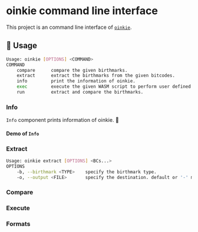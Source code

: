 # oinkie command line interface

This project is an command line interface of [`oinkie`](https://github.com/tamada/onkie).


## :runner: Usage

```sh
Usage: oinkie [OPTIONS] <COMMAND>
COMMAND
    compare      compare the given birthmarks.
    extract      extract the birthmarks from the given bitcodes.
    info         print the information of oinkie.
    exec         execute the given WASM script to perform user defined routine.
    run          extract and compare the birthmarks.
```

### Info

`Info` component prints information of oinkie. :pig2:

#### Demo of `Info`

### Extract

```sh
Usage: oinkie extract [OPTIONS] <BCs...>
OPTIONS
    -b, --birthmark <TYPE>    specify the birthmark type.
    -o, --output <FILE>       specify the destination. default or '-' means stdout.
```

### Compare

### Execute

### Formats
